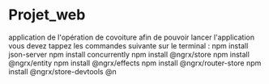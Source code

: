 # Projet_web
application de l'opération de covoiture 
afin de pouvoir lancer l'application vous devez tappez les commandes suivante sur le terminal :
npm install json-server 
npm install concurrently
npm install @ngrx/store 
npm install @ngrx/entity 
npm install @ngrx/effects 
npm install @ngrx/router-store 
npm install @ngrx/store-devtools @n
